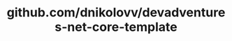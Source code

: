---
layout: post
title: github.com/dnikolovv/devadventures-net-core-template
categories: link
tags: [انگلیسی, گیت‌هاب, برنامه‌نویسی]
---